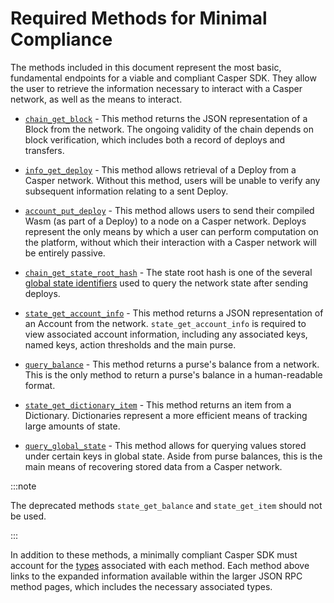 # Required Methods for Minimal Compliance

The methods included in this document represent the most basic, fundamental endpoints for a viable and compliant Casper SDK. They allow the user to retrieve the information necessary to interact with a Casper network, as well as the means to interact.

* [`chain_get_block`](./json-rpc-informational.md#chain_get_block) - This method returns the JSON representation of a Block from the network. The ongoing validity of the chain depends on block verification, which includes both a record of deploys and transfers.

* [`info_get_deploy`](./json-rpc-informational.md#info_get_deploy) - This method allows retrieval of a Deploy from a Casper network. Without this method, users will be unable to verify any subsequent information relating to a sent Deploy.

* [`account_put_deploy`](./json-rpc-transactional.md#account_put_deploy) - This method allows users to send their compiled Wasm (as part of a Deploy) to a node on a Casper network. Deploys represent the only means by which a user can perform computation on the platform, without which their interaction with a Casper network will be entirely passive.

* [`chain_get_state_root_hash`](./json-rpc-informational.md#chain_get_state_root_hash) - The state root hash is one of the several [global state identifiers](./types_chain.md#globalstateidentifier) used to query the network state after sending deploys.

* [`state_get_account_info`](./json-rpc-informational.md#state_get_account_info) - This method returns a JSON representation of an Account from the network. `state_get_account_info` is required to view associated account information, including any associated keys, named keys, action thresholds and the main purse.

* [`query_balance`](./json-rpc-informational.md#query_balance) - This method returns a purse's balance from a network. This is the only method to return a purse's balance in a human-readable format.

* [`state_get_dictionary_item`](./json-rpc-informational.md#state_get_dictionary_item) - This method returns an item from a Dictionary. Dictionaries represent a more efficient means of tracking large amounts of state.

* [`query_global_state`](./json-rpc-informational.md#query_global_state) - This method allows for querying values stored under certain keys in global state. Aside from purse balances, this is the main means of recovering stored data from a Casper network.

:::note

The deprecated methods `state_get_balance` and `state_get_item` should not be used.

:::

In addition to these methods, a minimally compliant Casper SDK must account for the [types](./types_chain.md) associated with each method. Each method above links to the expanded information available within the larger JSON RPC method pages, which includes the necessary associated types.
